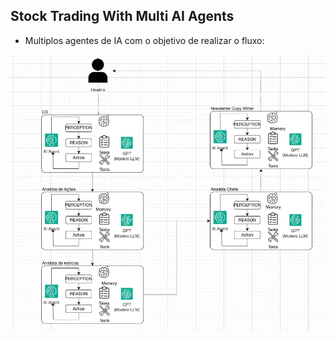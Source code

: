 ## Stock Trading With Multi AI Agents

- Multiplos agentes de IA com o objetivo de realizar o fluxo:

<img src="./assets/stock.png"/>

